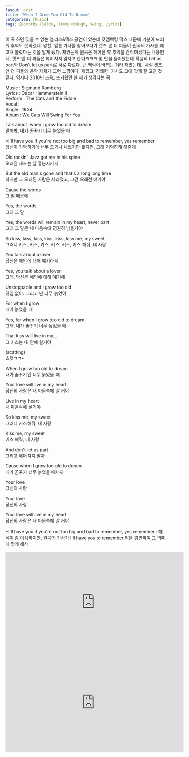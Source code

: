 ```yaml
---
layout: post
title: "When I Grow Too Old To Dream"
categories: [Music]
tags: [Dorothy Fields, Jimmy McHugh, Swing, Lyrics]
---
```


이 곡 하면 잊을 수 없는 앨리스&댁스 공연이 있는데 갓뎀뻑킹 맥스 때문에 기분이 드러워 추억도 못하겠네. 망할. 암튼 가사를 찾아보다가 캣츠 앤 더 피들이 원곡의 가사를 꽤 고쳐 불렀다는 것을 알게 됬다. 재밌는게 원곡은 헤어진 후 추억을 간직하겠다는 내용인데, 캣츠 앤 더 피들은 헤어지지 말자고 한다ㅋㅋㅋ 몇 번을 들어봤는데 확실히 Let us part와 Don't let us part로 서로 다르다. 큰 맥락이 바뀌는 거라 재밌는데.. 사실 캣츠 앤 더 피들의 음악 자체가 그런 느낌이다. 재밌고, 경쾌한. 가사도 그에 맞게 잘 고친 것 같다. 역시나 2010년 즈음, 뜨거웠던 한 때가 생각나는 곡

Music : Sigmund Romberg  
Lyrics : Oscar Hammerstein II  
Perform : The Cats and the Fiddle  
Vocal :   
Single : 1934   
Album : We Cats Will Swing For You  

Talk about, when I grow too old to dream  
말해봐, 내가 꿈꾸기 너무 늙었을 때  

&#42;I'll have you if you're not too big and bad to remember, yes remember  
당신이 기억하기에 너무 크거나 나쁘지만 않다면, 그래 기억하게 해줄게  

Old rockin' Jazz got me in his spine  
오래된 재즈는 날 흥분시키지  

But the old man's gone and that's a long long time  
하지만 그 오래된 사람은 사라졌고, 그건 오래전 얘기야  

Cause the words  
그 말 때문에  

Yes, the words  
그래 그 말  

Yes, the words will remain in my heart, never part  
그래 그 말은 내 마음속에 영원히 남을거야  

So kiss, kiss, kiss, kiss, kiss, kiss me, my sweet  
그러니 키스, 키스, 키스, 키스, 키스, 키스 해줘, 내 사랑  

You talk about a lover  
당신은 애인에 대해 얘기하지  

Yes, you talk about a lover  
그래, 당신은 애인에 대해 얘기해  

Unstoppable and I grow too old  
끊임 없이. 그리고 난 너무 늙었어  

For when I grow  
내가 늙었을 때  

Yes, for when I grow too old to dream  
그래, 내가 꿈꾸기 너무 늙었을 때  

That kiss will live in my...  
그 키스는 내 안에 살거야  

(scatting)  
스캣ㄱㄱ~  

When I grow too old to dream  
내가 꿈꾸기엔 너무 늙었을 때  

Your love will live in my heart  
당신의 사랑은 내 마음속에 살 거야  

Live in my heart  
내 마음속에 살거야  

So kiss me, my sweet  
그러니 키스해줘, 내 사랑  

Kiss me, my sweet  
키스 해줘, 내 사랑  

And don't let us part  
그리고 헤어지지 말자  

Cause when I grow too old to dream  
내가 꿈꾸기 너무 늙었을 때니까  

Your love  
당신의 사랑  

Your love  
당신의 사랑  

Your love will live in my heart  
당신의 사랑은 내 마음속에 살 거야  

&#42;I'll have you if you're not too big and bad to remember, yes remember : 해석이 좀 이상하지만, 원곡의 가사가 I'll have you to remember 임을 감안하여 그 의미에 맞게 해석  

<iframe width="560" height="315" src="https://www.youtube.com/embed/W6A6hWfKHUo" title="YouTube video player" frameborder="0" allow="accelerometer; autoplay; clipboard-write; encrypted-media; gyroscope; picture-in-picture" allowfullscreen></iframe>

<iframe width="560" height="315" src="https://www.youtube.com/embed/TzqRKnMZwP0" title="YouTube video player" frameborder="0" allow="accelerometer; autoplay; clipboard-write; encrypted-media; gyroscope; picture-in-picture" allowfullscreen></iframe>
